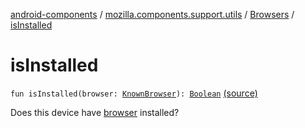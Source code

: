 [android-components](../../index.md) / [mozilla.components.support.utils](../index.md) / [Browsers](index.md) / [isInstalled](./is-installed.md)

# isInstalled

`fun isInstalled(browser: `[`KnownBrowser`](-known-browser/index.md)`): `[`Boolean`](https://kotlinlang.org/api/latest/jvm/stdlib/kotlin/-boolean/index.html) [(source)](https://github.com/mozilla-mobile/android-components/blob/master/components/support/utils/src/main/java/mozilla/components/support/utils/Browsers.kt#L170)

Does this device have [browser](is-installed.md#mozilla.components.support.utils.Browsers$isInstalled(mozilla.components.support.utils.Browsers.KnownBrowser)/browser) installed?

